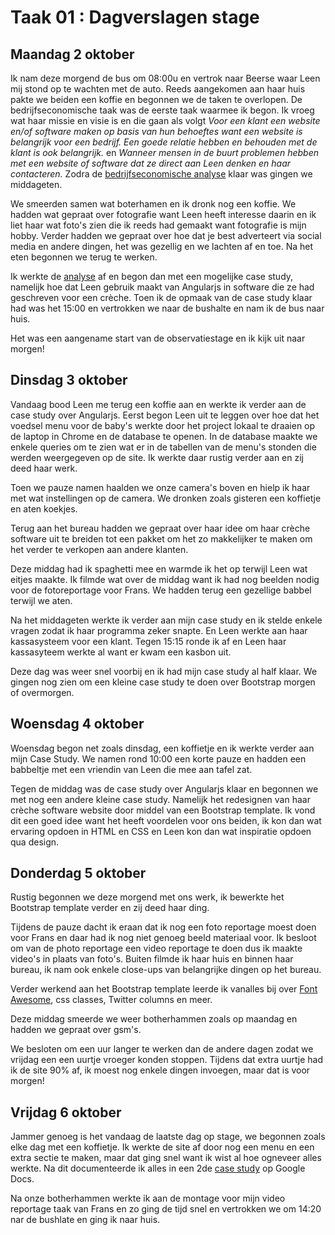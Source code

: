 # Taak 01 : Dagverslagen stage

## Maandag 2 oktober

Ik nam deze morgend de bus om 08:00u en vertrok naar Beerse waar Leen mij stond op te wachten met de auto. Reeds aangekomen aan haar huis pakte we beiden een koffie en begonnen we de taken te overlopen. 
De bedrijfseconomische taak was de eerste taak waarmee ik begon. Ik vroeg wat haar missie en visie is en die gaan als volgt *Voor een klant een website en/of software maken op basis van hun behoeftes want een website is belangrijk voor een bedrijf. Een goede relatie hebben en behouden met de klant is ook belangrijk.* en *Wanneer mensen in de buurt problemen hebben met een website of software dat ze direct aan Leen denken en haar contacteren.* 
Zodra de [bedrijfseconomische analyse](https://docs.google.com/document/d/19vuYMtyhUIFBZTqd9vfjMMd8KV8eHScPuVBssNZtuVg/edit?usp=sharing) klaar was gingen we middageten. 

We smeerden samen wat boterhamen en ik dronk nog een koffie. We hadden wat gepraat over fotografie want Leen heeft interesse daarin en ik liet haar wat foto's zien die ik reeds had gemaakt want fotografie is mijn hobby. Verder hadden we gepraat over hoe dat je best adverteert via social media en andere dingen, het was gezellig en we lachten af en toe. Na het eten begonnen we terug te werken.

Ik werkte de [analyse](https://docs.google.com/document/d/154g-PllOOOkRbjPZutSpdTxzhOGxmnyvWxPQjcmxUNM/edit?usp=sharing) af en begon dan met een mogelijke case study, namelijk hoe dat Leen gebruik maakt van Angularjs in software die ze had geschreven voor een crèche. Toen ik de opmaak van de case study klaar had was het 15:00 en vertrokken we naar de bushalte en nam ik de bus naar huis.

Het was een aangename start van de observatiestage en ik kijk uit naar morgen!

## Dinsdag 3 oktober

Vandaag bood Leen me terug een koffie aan en werkte ik verder aan de case study over Angularjs. Eerst begon Leen uit te leggen over hoe dat het voedsel menu voor de baby's werkte door het project lokaal te draaien op de laptop in Chrome en de database te openen. In de database maakte we enkele queries om te zien wat er in de tabellen van de menu's stonden die werden weergegeven op de site. Ik werkte daar rustig verder aan en zij deed haar werk.

Toen we pauze namen haalden we onze camera's boven en hielp ik haar met wat instellingen op de camera. We dronken zoals gisteren een koffietje en aten koekjes. 

Terug aan het bureau hadden we gepraat over haar idee om haar crèche software uit te breiden tot een pakket om het zo makkelijker te maken om het verder te verkopen aan andere klanten.

Deze middag had ik spaghetti mee en warmde ik het op terwijl Leen wat eitjes maakte. Ik filmde wat over de middag want ik had nog beelden nodig voor de fotoreportage voor Frans. We hadden terug een gezellige babbel terwijl we aten. 

Na het middageten werkte ik verder aan mijn case study en ik stelde enkele vragen zodat ik haar programma zeker snapte. En Leen werkte aan haar kassasysteem voor een klant. Tegen 15:15 ronde ik af en Leen haar kassasyteem werkte al want er kwam een kasbon uit. 

Deze dag was weer snel voorbij en ik had mijn case study al half klaar. We gingen nog zien om een kleine case study te doen over Bootstrap morgen of overmorgen.

## Woensdag 4 oktober

Woensdag begon net zoals dinsdag, een koffietje en ik werkte verder aan mijn Case Study. We namen rond 10:00 een korte pauze en hadden een babbeltje met een vriendin van Leen die mee aan tafel zat. 

Tegen de middag was de case study over Angularjs klaar en begonnen we met nog een andere kleine case study. Namelijk het redesignen van haar crèche software website door middel van een Bootstrap template. Ik vond dit een goed idee want het heeft voordelen voor ons beiden, ik kon dan wat ervaring opdoen in HTML en CSS en Leen kon dan wat inspiratie opdoen qua design. 

## Donderdag 5 oktober

Rustig begonnen we deze morgend met ons werk, ik bewerkte het Bootstrap template verder en zij deed haar ding. 

Tijdens de pauze dacht ik eraan dat ik nog een foto reportage moest doen voor Frans en daar had ik nog niet genoeg beeld materiaal voor. Ik besloot om van de photo reportage een video reportage te doen dus ik maakte video's in plaats van foto's. Buiten filmde ik haar huis en binnen haar bureau, ik nam ook enkele close-ups van belangrijke dingen op het bureau.

Verder werkend aan het Bootstrap template leerde ik vanalles bij over [Font Awesome](http://fontawesome.io/), css classes, Twitter columns en meer.

Deze middag smeerde we weer botherhammen zoals op maandag en hadden we gepraat over gsm's.

We besloten om een uur langer te werken dan de andere dagen zodat we vrijdag een een uurtje vroeger konden stoppen. Tijdens dat extra uurtje had ik de site 90% af, ik moest nog enkele dingen invoegen, maar dat is voor morgen!

## Vrijdag 6 oktober

Jammer genoeg is het vandaag de laatste dag op stage, we begonnen zoals elke dag met een koffietje. Ik werkte de site af door nog een menu en een extra sectie te maken, maar dat ging snel want ik wist al hoe ogneveer alles werkte. 
Na dit documenteerde ik alles in een 2de [case study](https://docs.google.com/document/d/1XERrXhtS9-AiiyRkh-GO26AVXbiiPMGqHQqNVLgeQbk/edit?usp=sharing) op Google Docs.

Na onze botherhammen werkte ik aan de montage voor mijn video reportage taak van Frans en zo ging de tijd snel en vertrokken we om 14:20 nar de bushlate en ging ik naar huis.


